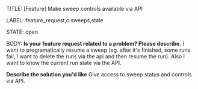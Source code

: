 TITLE:
[Feature] Make sweep controls available via API

LABEL:
feature_request,c:sweeps,stale

STATE:
open

BODY:
**Is your feature request related to a problem? Please describe.**
I want to programatically resume a sweep (eg. after it's finished, some runs fail, I want to delete the runs via the api and then resume the run). Also I want to know the current run state via the API.

**Describe the solution you'd like**
Give access to sweep status and controls via API.


